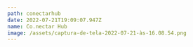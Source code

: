 ```yaml
---
path: conectarhub
date: 2022-07-21T19:09:07.947Z
name: Co.nectar Hub
image: /assets/captura-de-tela-2022-07-21-às-16.08.54.png
---
```

